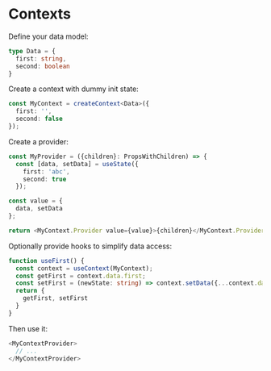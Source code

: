 # Contexts
Define your data model:
```ts
type Data = {
  first: string,
  second: boolean
}
```

Create a context with dummy init state:
```ts
const MyContext = createContext<Data>({
  first: '',
  second: false
});
```

Create a provider:
```ts
const MyProvider = ({children}: PropsWithChildren) => {
  const [data, setData] = useState({
    first: 'abc',
    second: true
  });

const value = {
  data, setData
};

return <MyContext.Provider value={value}>{children}</MyContext.Provider>
```

Optionally provide hooks to simplify data access:
```ts
function useFirst() {
  const context = useContext(MyContext);
  const getFirst = context.data.first;
  const setFirst = (newState: string) => context.setData({...context.data, first: newState});
  return {
    getFirst, setFirst
  }
}
```

Then use it:
```ts
<MyContextProvider>
  // ...
</MyContextProvider>
```
